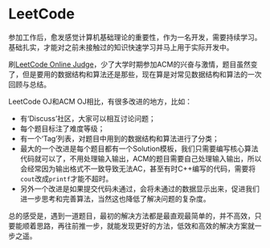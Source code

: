 LeetCode
========

参加工作后，愈发感觉计算机基础理论的重要性，作为一名开发，需要持续学习。基础扎实，才能对之前未接触过的知识快速学习并马上用于实际开发中。

刷[LeetCode Online Judge][leetcode]，少了大学时期参加ACM的兴奋与激情，题目虽然变了，但是要用的数据结构和算法还是那些，现在算是对常见数据结构和算法的一次回顾与总结。

LeetCode OJ和ACM OJ相比，有很多改进的地方，比如：
- 有‘Discuss’社区，大家可以相互讨论问题；
- 每个题目标注了难度等级；
- 有一个‘Tag’列表，对题目中用到的数据结构和算法进行了分类；
- 最大的一个改进是每个题目都有一个Solution模板，我们只需要编写核心算法代码就可以了，不用处理输入输出，ACM的题目需要自己处理输入输出，所以会经常因为输出格式不一致导致无法AC，甚至有时C++编写的代码，需要将`cout`改成`printf`才能不超时。
- 另外一个改进是如果提交代码未通过，会将未通过的数据显示出来，促进我们进一步思考和完善算法，当然这也降低了解决问题的复杂度。

总的感受是，遇到一道题目，最初的解决方法都是最直观最简单的，并不高效，只要能顺着思路，再往前推一步，就能发现更好的方法，低效和高效的解决方案就一步之遥。

[leetcode]: https://oj.leetcode.com/problemset/algorithms
